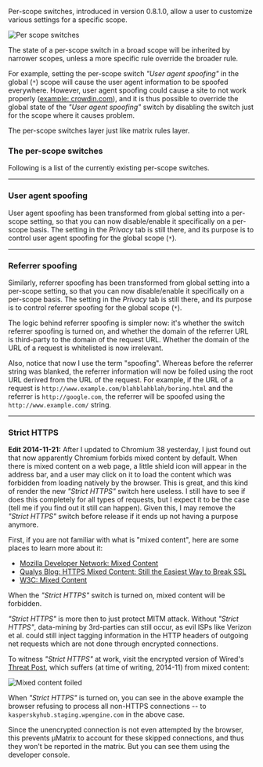 Per-scope switches, introduced in version 0.8.1.0, allow a user to customize various settings for a specific scope.

![Per scope switches](https://raw.githubusercontent.com/gorhill/uMatrix/master/doc/img/per-scope-switches.png)

The state of a per-scope switch in a broad scope will be inherited by narrower scopes, unless a more specific rule override the broader rule.

For example, setting the per-scope switch _"User agent spoofing"_ in the global (`*`) scope will cause the user agent information to be spoofed everywhere. However, user agent spoofing could cause a site to not work properly ([example: crowdin.com](https://github.com/gorhill/uMatrix/issues/36)), and it is thus possible to override the global state of the _"User agent spoofing"_ switch by disabling the switch just for the scope where it causes problem.

The per-scope switches layer just like matrix rules layer.

### The per-scope switches

Following is a list of the currently existing per-scope switches.

***

### User agent spoofing

User agent spoofing has been transformed from global setting into a per-scope setting, so that you can now disable/enable it specifically on a per-scope basis. The setting in the _Privacy_ tab is still there, and its purpose is to control user agent spoofing for the global scope (`*`).

***

### Referrer spoofing

Similarly, referrer spoofing has been transformed from global setting into a per-scope setting, so that you can now disable/enable it specifically on a per-scope basis. The setting in the _Privacy_ tab is still there, and its purpose is to control referrer spoofing for the global scope (`*`).

The logic behind referrer spoofing is simpler now: it's whether the switch referrer spoofing is turned on, and whether the domain of the referrer URL is third-party to the domain of the request URL. Whether the domain of the URL of a request is whitelisted is now irrelevant.

Also, notice that now I use the term "spoofing". Whereas before the referrer string was blanked, the referrer information will now be foiled using the root URL derived from the URL of the request. For example, if the URL of a request is `http://www.example.com/blahblahblah/boring.html` and the referrer is `http://google.com`, the referrer will be spoofed using the `http://www.example.com/` string.

***

### Strict HTTPS

**Edit 2014-11-21:** After I updated to Chromium 38 yesterday, I just found out that now apparently Chromium forbids mixed content by default. When there is mixed content on a web page, a little shield icon will appear in the address bar, and a user may click on it to load the content which was forbidden from loading natively by the browser. This is great, and this kind of render the new _"Strict HTTPS"_ switch here useless. I still have to see if does this completely for all types of requests, but I expect it to be the case (tell me if you find out it still can happen). Given this, I may remove the _"Strict HTTPS"_ switch before release if it ends up not having a purpose anymore.

First, if you are not familiar with what is "mixed content", here are some places to learn more about it:

- [Mozilla Developer Network: Mixed Content](https://developer.mozilla.org/en-US/docs/Security/MixedContent)
- [Qualys Blog: HTTPS Mixed Content: Still the Easiest Way to Break SSL](https://community.qualys.com/blogs/securitylabs/2014/03/19/https-mixed-content-still-the-easiest-way-to-break-ssl)
- [W3C: Mixed Content](https://w3c.github.io/webappsec/specs/mixedcontent/)

When the _"Strict HTTPS"_ switch is turned on, mixed content will be forbidden.

_"Strict HTTPS"_ is more then to just protect MITM attack. Without _"Strict HTTPS"_, data-mining by 3rd-parties can still occur, as evil ISPs like Verizon et al. could still inject tagging information in the HTTP headers of outgoing net requests which are not done through encrypted connections.

To witness _"Strict HTTPS"_ at work, visit the encrypted version of Wired's [Threat Post](https://threatpost.com/), which suffers (at time of writing, 2014-11) from mixed content:

![Mixed content foiled](https://raw.githubusercontent.com/gorhill/uMatrix/master/doc/img/strict-https-at-work.png)

When _"Strict HTTPS"_ is turned on, you can see in the above example the browser refusing to process all non-HTTPS connections -- to `kasperskyhub.staging.wpengine.com` in the above case.

Since the unencrypted connection is not even attempted by the browser, this prevents µMatrix to account for these skipped connections, and thus they won't be reported in the matrix. But you can see them using the developer console.